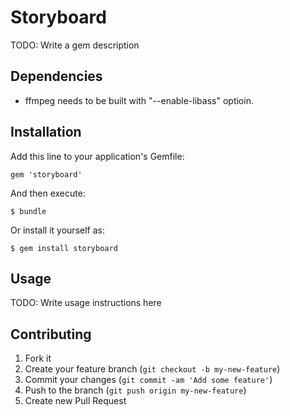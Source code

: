 # Storyboard

TODO: Write a gem description

## Dependencies

* ffmpeg needs to be built with "--enable-libass" optioin.

## Installation

Add this line to your application's Gemfile:

    gem 'storyboard'

And then execute:

    $ bundle

Or install it yourself as:

    $ gem install storyboard

## Usage

TODO: Write usage instructions here

## Contributing

1. Fork it
2. Create your feature branch (`git checkout -b my-new-feature`)
3. Commit your changes (`git commit -am 'Add some feature'`)
4. Push to the branch (`git push origin my-new-feature`)
5. Create new Pull Request
